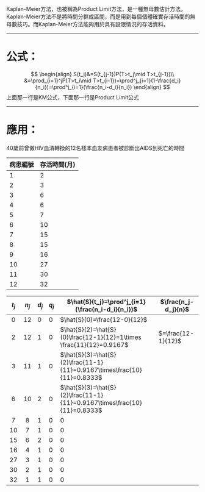 Kaplan-Meier方法，也被稱為Product Limit方法，是一種無母數估計方法。Kaplan-Meier方法不是將時間分群成區間，而是用到每個個體確實存活時間的無母數技巧。而Kaplan-Meier方法能夠用於具有設限情況的存活資料。
- - -
# 公式：
$$
\begin{align}
S(t_j)&=S(t_{j-1})P(T>t_j\mid T>t_{j-1})\\
&=\prod_{i=1}^jP(T>t_i\mid T>t_{i-1})=\prod^j_{i=1}(1-\frac{d_i}{n_i})=\prod^j_{i=1}(\frac{n_i-d_i}{n_i})
\end{align}
$$
上面那一行是KM公式，下面那一行是Product Limit公式
- - -
# 應用：
40歲前曾做HIV血清轉換的12名樣本血友病患者被診斷出AIDS到死亡的時間

| 病患編號 | 存活時間(月) |
| ---- | ------- |
| 1    | 2       |
| 2    | 3       |
| 3    | 6       |
| 4    | 6       |
| 5    | 7       |
| 6    | 10      |
| 7    | 15      |
| 8    | 15      |
| 9    | 16      |
| 10   | 27      |
| 11   | 30      |
| 12   | 32      |


| $t_j$ | $n_j$ | $d_j$ | $q_j$ | $\hat{S}(t_j)=\prod^j_{i=1}(\frac{n_i-d_i}{n_i})$                       | $\frac{n_j-d_j}{n}$ |
| :---: | :---: | ----- | ----- | ----------------------------------------------------------------------- | ------------------- |
|   0   |  12   | 0     | 0     | $\hat{S}(0)=\frac{12-0}{12}$                                            |                     |
|   2   |  12   | 1     | 0     | $\hat{S}(2)=\hat{S}(0)\frac{12-1}{12}=1\times \frac{11}{12}=0.9167$     | $=\frac{12-1}{12}$  |
|   3   |  11   | 1     | 0     | $\hat{S}(3)=\hat{S}(2)\frac{11-1}{11}=0.9167\times\frac{10}{11}=0.8333$ |                     |
|   6   |  10   | 2     | 0     | $\hat{S}(3)=\hat{S}(2)\frac{11-1}{11}=0.9167\times\frac{10}{11}=0.8333$ |                     |
|   7   |   8   | 1     | 0     | 0                                                                       |                     |
|  10   |   7   | 1     | 0     | 0                                                                       |                     |
|  15   |   6   | 2     | 0     | 0                                                                       |                     |
|  16   |   4   | 1     | 0     | 0                                                                       |                     |
|  27   |   3   | 1     | 0     | 0                                                                       |                     |
|  30   |   2   | 1     | 0     | 0                                                                       |                     |
|  32   |   1   | 1     | 0     | 0                                                                       |                     |
